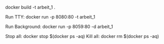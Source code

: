 docker build -t arbeit_1 .

Run TTY: docker run -p 8080:80 -t arbeit_1

Run Background: docker run -p 8059:80 -d arbeit_1


Stop all: docker stop $(docker ps -aq)
Kill all: docker rm $(docker ps -aq)
